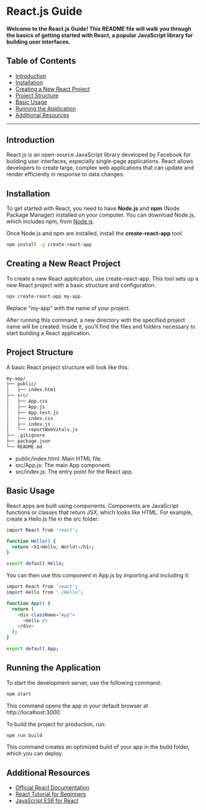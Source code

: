# **React.js Guide**

#### Welcome to the React.js Guide! This README file will walk you through the basics of getting started with React, a popular JavaScript library for building user interfaces.

## Table of Contents
- [Introduction](#introduction)
- [Installation](#installation)
- [Creating a New React Project](#creating-a-new-react-project)
- [Project Structure](#project-structure)
- [Basic Usage](#basic-usage)
- [Running the Application](#running-the-application)
- [Additional Resources](#additional-resources)

---

## Introduction

React.js is an open-source JavaScript library developed by Facebook for building user interfaces, especially single-page applications. React allows developers to create large, complex web applications that can update and render efficiently in response to data changes.

## Installation

To get started with React, you need to have **Node.js** and **npm** (Node Package Manager) installed on your computer. You can download Node.js, which includes npm, from [Node.js](https://nodejs.org/).

Once Node.js and npm are installed, install the **create-react-app** tool:

```bash
npm install -g create-react-app
```

## Creating a New React Project 

To create a new React application, use create-react-app. This tool sets up a new React project with a basic structure and configuration.

```bash
npx create-react-app my-app
```
Replace "my-app" with the name of your project.

After running this command, a new directory with the specified project name will be created. Inside it, you’ll find the files and folders necessary to start building a React application.

## Project Structure 

A basic React project structure will look like this:

```bash
my-app/
├── public/
│   ├── index.html
├── src/
│   ├── App.css
│   ├── App.js
│   ├── App.test.js
│   ├── index.css
│   ├── index.js
│   └── reportWebVitals.js
├── .gitignore
├── package.json
└── README.md
```
- public/index.html: Main HTML file.
- src/App.js: The main App component.
- src/index.js: The entry point for the React app.

## Basic Usage
React apps are built using components. Components are JavaScript functions or classes that return JSX, which looks like HTML. For example, create a Hello.js file in the src folder:

```bash
import React from 'react';

function Hello() {
  return <h1>Hello, World!</h1>;
}

export default Hello;
```
You can then use this component in App.js by importing and including it:

```bash
import React from 'react';
import Hello from './Hello';

function App() {
  return (
    <div className="App">
      <Hello />
    </div>
  );
}

export default App;
```
## Running the Application

To start the development server, use the following command:
```bash
npm start
```
This command opens the app in your default browser at http://localhost:3000.

To build the project for production, run:
```bash
npm run build
```
This command creates an optimized build of your app in the build folder, which you can deploy.

## Additional Resources
-  [Official React Documentation](https://react.dev/)
- [React Tutorial for Beginners](https://www.w3schools.com/REACT/DEFAULT.ASP)
- [JavaScript ES6 for React](https://www.freecodecamp.org/news/how-to-use-es6-javascript-features-in-react/)




